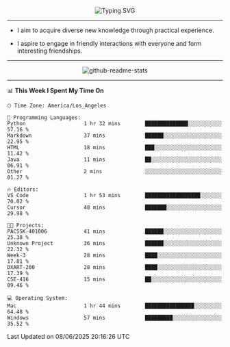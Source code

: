 <p align="center">
  <img src="https://readme-typing-svg.demolab.com?font=Fira+Code&weight=500&size=32&duration=2500&pause=1600&center=true&vCenter=true&random=false&width=1024&height=64&lines=Hi+there+%F0%9F%91%8B;I'm+delighted+you+could+make+it+here+%F0%9F%8E%89;I'm+Harry%2C+a+college+student+still+finding+my+way" alt="Typing SVG" />
</p>


---


- I aim to acquire diverse new knowledge through practical experience.

- I aspire to engage in friendly interactions with everyone and form interesting friendships.


---


<p align="center">
  <img src="https://github-readme-stats.vercel.app/api?username=Harry-Jing&show_icons=true" alt="github-readme-stats"/>
</p>


---

<!--START_SECTION:waka-->
📊 **This Week I Spent My Time On** 

```text
🕑︎ Time Zone: America/Los_Angeles

💬 Programming Languages: 
Python                   1 hr 32 mins        ██████████████░░░░░░░░░░░   57.16 % 
Markdown                 37 mins             ██████░░░░░░░░░░░░░░░░░░░   22.95 % 
HTML                     18 mins             ███░░░░░░░░░░░░░░░░░░░░░░   11.42 % 
Java                     11 mins             ██░░░░░░░░░░░░░░░░░░░░░░░   06.91 % 
Other                    2 mins              ░░░░░░░░░░░░░░░░░░░░░░░░░   01.27 % 

🔥 Editors: 
VS Code                  1 hr 53 mins        ██████████████████░░░░░░░   70.02 % 
Cursor                   48 mins             ███████░░░░░░░░░░░░░░░░░░   29.98 % 

🐱‍💻 Projects: 
PACSSK-401006            41 mins             ██████░░░░░░░░░░░░░░░░░░░   25.38 % 
Unknown Project          36 mins             ██████░░░░░░░░░░░░░░░░░░░   22.32 % 
Week-3                   28 mins             ████░░░░░░░░░░░░░░░░░░░░░   17.81 % 
DXART-200                28 mins             ████░░░░░░░░░░░░░░░░░░░░░   17.39 % 
CSE-416                  15 mins             ██░░░░░░░░░░░░░░░░░░░░░░░   09.46 % 

💻 Operating System: 
Mac                      1 hr 44 mins        ████████████████░░░░░░░░░   64.48 % 
Windows                  57 mins             █████████░░░░░░░░░░░░░░░░   35.52 % 
```


 Last Updated on 08/06/2025 20:16:26 UTC
<!--END_SECTION:waka-->
